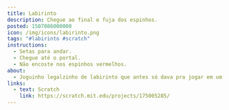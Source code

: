 ```yaml
---
title: Labirinto
description: Chegue ao final e fuja dos espinhos.
posted: 1507086000000
icon: /img/icons/labirinto.png
tags: "#labirinto #scratch"
instructions:
  - Setas para andar.
  - Chegue até o portal.
  - Não encoste nos espinhos vermelhos.
about:
  - Joguinho legalzinho de labirinto que antes só dava pra jogar em um site antigo meu.
links:
  - text: Scratch
    link: https://scratch.mit.edu/projects/175005285/
---
```

<scratch url="https://scratch.mit.edu/projects/175005285/"></scratch>